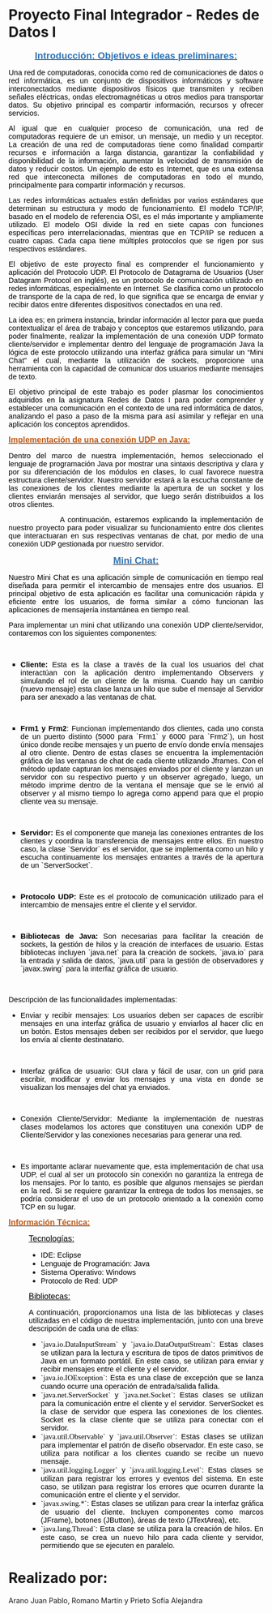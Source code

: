 # Proyecto Final Integrador - Redes de Datos I
<p style="text-align:center"><span style="font-size:11pt"><span style="font-family:Calibri,sans-serif"><span style="color:black"><strong><u><span style="font-size:14.0pt"><span style="font-family:&quot;Agency FB&quot;,sans-serif"><span style="color:#2e74b5">Introducci&oacute;n: Objetivos e ideas preliminares:</span></span></span></u></strong></span></span></span></p>

<p style="text-align:justify"><span style="font-size:11pt"><span style="font-family:Calibri,sans-serif"><span style="color:black">Una red de computadoras, conocida como red de comunicaciones de datos o red inform&aacute;tica, es un conjunto de dispositivos inform&aacute;ticos y software interconectados mediante dispositivos f&iacute;sicos que transmiten y reciben se&ntilde;ales el&eacute;ctricas, ondas electromagn&eacute;ticas u otros medios para transportar datos. Su objetivo principal es compartir informaci&oacute;n, recursos y ofrecer servicios.</span></span></span></p>

<p style="text-align:justify"><span style="font-size:11pt"><span style="font-family:Calibri,sans-serif"><span style="color:black">Al igual que en cualquier proceso de comunicaci&oacute;n, una red de computadoras requiere de un emisor, un mensaje, un medio y un receptor. La creaci&oacute;n de una red de computadoras tiene como finalidad compartir recursos e informaci&oacute;n a larga distancia, garantizar la confiabilidad y disponibilidad de la informaci&oacute;n, aumentar la velocidad de transmisi&oacute;n de datos y reducir costos. Un ejemplo de esto es Internet, que es una extensa red que interconecta millones de computadoras en todo el mundo, principalmente para compartir informaci&oacute;n y recursos.</span></span></span></p>

<p style="text-align:justify"><span style="font-size:11pt"><span style="font-family:Calibri,sans-serif"><span style="color:black">Las redes inform&aacute;ticas actuales est&aacute;n definidas por varios est&aacute;ndares que determinan su estructura y modo de funcionamiento. El modelo TCP/IP, basado en el modelo de referencia OSI, es el m&aacute;s importante y ampliamente utilizado. El modelo OSI divide la red en siete capas con funciones espec&iacute;ficas pero interrelacionadas, mientras que en TCP/IP se reducen a cuatro capas. Cada capa tiene m&uacute;ltiples protocolos que se rigen por sus respectivos est&aacute;ndares.</span></span></span></p>

<p style="text-align:justify"><span style="font-size:11pt"><span style="font-family:Calibri,sans-serif"><span style="color:black">E</span></span></span><span style="font-size:11pt"><span style="font-family:Calibri,sans-serif"><span style="color:black">l objetivo de este proyecto final es comprender el funcionamiento y aplicaci&oacute;n del Protocolo UDP. El Protocolo de Datagrama de Usuarios (User Datagram Protocol en ingl&eacute;s), es un protocolo de comunicaci&oacute;n utilizado en redes inform&aacute;ticas, especialmente en Internet. Se clasifica como un protocolo de transporte de la capa de red, lo que significa que se encarga de enviar y recibir datos entre diferentes dispositivos conectados en una red.</span></span></span></p>

<p style="text-align:justify"><span style="font-size:11pt"><span style="font-family:Calibri,sans-serif"><span style="color:black">La idea es; en primera instancia, brindar informaci&oacute;n al lector para que pueda contextualizar el &aacute;rea de trabajo y conceptos que estaremos utilizando, para poder finalmente, realizar la implementaci&oacute;n de una conexi&oacute;n UDP formato cliente/servidor e implementar dentro del lenguaje de programaci&oacute;n Java la l&oacute;gica de este protocolo utilizando una interfaz gr&aacute;fica para simular un &ldquo;Mini Chat&rdquo; el cual, mediante la utilizaci&oacute;n de sockets, proporcione una herramienta con la capacidad de comunicar dos usuarios mediante mensajes de texto.</span></span></span></p>

<p style="text-align:justify"><span style="font-size:11pt"><span style="font-family:Calibri,sans-serif"><span style="color:black">El objetivo principal de este trabajo es poder plasmar los conocimientos adquiridos en la asignatura Redes de Datos I para poder comprender y establecer una comunicaci&oacute;n en el contexto de una red inform&aacute;tica de datos, analizando el paso a paso de la misma para as&iacute; asimilar y reflejar en una aplicaci&oacute;n los conceptos aprendidos. </span></span></span></p>

<p><span style="font-size:11pt"><span style="font-family:Calibri,sans-serif"><span style="color:black"><strong><u><span style="font-size:12.0pt"><span style="font-family:&quot;Agency FB&quot;,sans-serif"><span style="color:#c45911">Implementaci&oacute;n de una conexi&oacute;n UDP en Java:</span></span></span></u></strong></span></span></span></p>

<p style="text-align:justify"><span style="font-size:11pt"><span style="font-family:Calibri,sans-serif"><span style="color:black">Dentro del marco de nuestra implementaci&oacute;n, hemos seleccionado el lenguaje de programaci&oacute;n Java por mostrar una sintaxis descriptiva y clara y por su diferenciaci&oacute;n de los m&oacute;dulos en clases, lo cual favorece nuestra estructura cliente/servidor. Nuestro servidor estar&aacute; a la escucha constante de las conexiones de los clientes mediante la apertura de un socket y los clientes enviar&aacute;n mensajes al servidor, que luego ser&aacute;n distribuidos a los otros clientes.</span></span></span></p>

<p style="text-align:justify"><span style="font-size:11pt"><span style="font-family:Calibri,sans-serif"><span style="color:black">&nbsp;&nbsp;&nbsp;&nbsp;&nbsp;&nbsp;&nbsp;&nbsp;&nbsp;&nbsp;&nbsp;&nbsp;&nbsp;&nbsp;&nbsp; A continuaci&oacute;n, estaremos explicando la implementaci&oacute;n de nuestro proyecto para poder visualizar su funcionamiento entre dos clientes que interactuaran en sus respectivas ventanas de chat, por medio de una conexi&oacute;n UDP gestionada por nuestro servidor.</span></span></span><span style="font-size:11pt"><span style="font-family:Calibri,sans-serif"><span style="color:black"> </span></span></span></p>

<p style="text-align:center"><span style="font-size:11pt"><span style="font-family:Calibri,sans-serif"><span style="color:black"><strong><u><span style="font-size:14.0pt"><span style="font-family:&quot;Agency FB&quot;,sans-serif"><span style="color:#2e74b5">Mini Chat:</span></span></span></u></strong></span></span></span></p>

<p style="text-align:justify"><span style="font-size:11pt"><span style="font-family:Calibri,sans-serif"><span style="color:black">Nuestro Mini Chat es una aplicaci&oacute;n simple de comunicaci&oacute;n en tiempo real dise&ntilde;ada para permitir el intercambio de mensajes entre dos usuarios. El principal objetivo de esta aplicaci&oacute;n es facilitar una comunicaci&oacute;n r&aacute;pida y eficiente entre los usuarios, de forma similar a c&oacute;mo funcionan las aplicaciones de mensajer&iacute;a instant&aacute;nea en tiempo real.</span></span></span></p>

<p style="text-align:justify"><span style="font-size:11pt"><span style="font-family:Calibri,sans-serif"><span style="color:black">Para implementar un mini chat utilizando una conexi&oacute;n UDP cliente/servidor, contaremos con los siguientes componentes:</span></span></span></p>

<p>&nbsp;</p>

<ul style="list-style-type:square">
	<li style="text-align:justify"><span style="font-size:11pt"><span style="font-family:Calibri,sans-serif"><span style="color:black"><strong>Cliente:</strong> Esta es la clase a trav&eacute;s de la cual los usuarios del chat interact&uacute;an con la aplicaci&oacute;n dentro implementando Observers y simulando el rol de un cliente de la misma. Cuando hay un cambio (nuevo mensaje) esta clase lanza un hilo que sube el mensaje al Servidor para ser anexado a las ventanas de chat.</span></span></span></li>
</ul>

<p style="margin-left:48px; text-align:justify">&nbsp;</p>

<ul style="list-style-type:square">
	<li style="text-align:justify"><span style="font-size:11pt"><span style="font-family:Calibri,sans-serif"><span style="color:black"><strong>Frm1 y Frm2</strong>: Funcionan implementando dos clientes, cada uno consta de un puerto distinto (5000 para `Frm1` y 6000 para `Frm2`), un host &uacute;nico donde recibe mensajes y un puerto de env&iacute;o donde env&iacute;a mensajes al otro cliente. Dentro de estas clases se encuentra la implementaci&oacute;n gr&aacute;fica de las ventanas de chat de cada cliente utilizando Jframes. Con el m&eacute;todo update capturan los mensajes enviados por el cliente y lanzan un servidor con su respectivo puerto y un observer agregado, luego, un m&eacute;todo imprime dentro de la ventana el mensaje que se le envi&oacute; al observer y al mismo tiempo lo agrega como append para que el propio cliente vea su mensaje.</span></span></span></li>
</ul>

<p style="margin-left:48px">&nbsp;</p>

<ul style="list-style-type:square">
	<li style="text-align:justify"><span style="font-size:11pt"><span style="font-family:Calibri,sans-serif"><span style="color:black"><strong>Servidor:</strong> Es el componente que maneja las conexiones entrantes de los clientes y coordina la transferencia de mensajes entre ellos. En nuestro caso, la clase `Servidor` es el servidor, que se implementa como un hilo y escucha continuamente los mensajes entrantes a trav&eacute;s de la apertura de un `ServerSocket`.</span></span></span></li>
</ul>

<p style="margin-left:48px">&nbsp;</p>

<ul style="list-style-type:square">
	<li style="text-align:justify"><span style="font-size:11pt"><span style="font-family:Calibri,sans-serif"><span style="color:black"><strong>Protocolo UDP:</strong> Este es el protocolo de comunicaci&oacute;n utilizado para el intercambio de mensajes entre el cliente y el servidor.&nbsp;</span></span></span></li>
</ul>

<p style="margin-left:48px">&nbsp;</p>

<ul style="list-style-type:square">
	<li style="text-align:justify"><span style="font-size:11pt"><span style="font-family:Calibri,sans-serif"><span style="color:black"><strong>Bibliotecas de Java:</strong> Son necesarias para facilitar la creaci&oacute;n de sockets, la gesti&oacute;n de hilos y la creaci&oacute;n de interfaces de usuario. Estas bibliotecas incluyen `java.net` para la creaci&oacute;n de sockets, `java.io` para la entrada y salida de datos, `java.util` para la gesti&oacute;n de observadores y `javax.swing` para la interfaz gr&aacute;fica de usuario.</span></span></span></li>
</ul>

<p>&nbsp;</p>

<p style="text-align:justify"><span style="font-size:11pt"><span style="font-family:Calibri,sans-serif"><span style="color:black">Descripci&oacute;n de las funcionalidades implementadas:</span></span></span></p>

<ul>
	<li style="text-align:justify"><span style="font-size:11pt"><span style="font-family:Calibri,sans-serif"><span style="color:black">Enviar y recibir mensajes: Los usuarios deben ser capaces de escribir mensajes en una interfaz gr&aacute;fica de usuario y enviarlos al hacer clic en un bot&oacute;n. Estos mensajes deben ser recibidos por el servidor, que luego los env&iacute;a al cliente destinatario.</span></span></span></li>
</ul>

<p>&nbsp;</p>

<ul>
	<li style="text-align:justify"><span style="font-size:11pt"><span style="font-family:Calibri,sans-serif"><span style="color:black">Interfaz gr&aacute;fica de usuario: GUI clara y f&aacute;cil de usar, con un grid para escribir, modificar y enviar los mensajes y una vista en donde se visualizan los mensajes del chat ya enviados.</span></span></span></li>
</ul>

<p style="margin-left:48px">&nbsp;</p>

<ul>
	<li style="text-align:justify"><span style="font-size:11pt"><span style="font-family:Calibri,sans-serif"><span style="color:black">Conexi&oacute;n Cliente/Servidor: Mediante la implementaci&oacute;n de nuestras clases modelamos los actores que constituyen una conexi&oacute;n UDP de Cliente/Servidor y las conexiones necesarias para generar una red.</span></span></span></li>
</ul>

<p style="text-align:justify">&nbsp;</p>

<ul>
	<li style="text-align:justify"><span style="font-size:11pt"><span style="font-family:Calibri,sans-serif"><span style="color:black">Es importante aclarar nuevamente que, esta implementaci&oacute;n de chat usa UDP, el cual al ser un protocolo sin conexi&oacute;n no garantiza la entrega de los mensajes. Por lo tanto, es posible que algunos mensajes se pierdan en la red. Si se requiere garantizar la entrega de todos los mensajes, se podr&iacute;a considerar el uso de un protocolo orientado a la conexi&oacute;n como TCP en su lugar.</span></span></span></li>
</ul>

<p><span style="font-size:11pt"><span style="font-family:Calibri,sans-serif"><span style="color:black"><strong><u><span style="font-size:12.0pt"><span style="font-family:&quot;Agency FB&quot;,sans-serif"><span style="color:#c45911">Informaci&oacute;n T&eacute;cnica:</span></span></span></u></strong></span></span></span></p>

<p style="margin-left:40px"><span style="font-size:11pt"><span style="font-family:Calibri,sans-serif"><span style="color:black"><u><span style="font-size:12.0pt"><span style="font-family:&quot;Agency FB&quot;,sans-serif">Tecnolog&iacute;as:</span></span></u></span></span></span></p>

<ul style="margin-left:40px">
	<li><span style="font-size:11pt"><span style="font-family:Calibri,sans-serif"><span style="color:black">IDE: Eclipse</span></span></span></li>
	<li><span style="font-size:11pt"><span style="font-family:Calibri,sans-serif"><span style="color:black">Lenguaje de Programaci&oacute;n: Java</span></span></span></li>
	<li><span style="font-size:11pt"><span style="font-family:Calibri,sans-serif"><span style="color:black">Sistema Operativo: Windows</span></span></span></li>
	<li><span style="font-size:11pt"><span style="font-family:Calibri,sans-serif"><span style="color:black">Protocolo de Red: UDP</span></span></span></li>
</ul>

<p style="margin-left:40px"><span style="font-size:11pt"><span style="font-family:Calibri,sans-serif"><span style="color:black"><u><span style="font-size:12.0pt"><span style="font-family:&quot;Agency FB&quot;,sans-serif">Bibliotecas:</span></span></u></span></span></span></p>

<p style="margin-left:40px; text-align:justify"><span style="font-size:11pt"><span style="font-family:Calibri,sans-serif"><span style="color:black">A continuaci&oacute;n, proporcionamos una lista de las bibliotecas y clases utilizadas en el c&oacute;digo de nuestra implementaci&oacute;n, junto con una breve descripci&oacute;n de cada una de ellas:</span></span></span></p>

<ul style="list-style-type:square; margin-left:40px">
	<li style="text-align:justify"><span style="font-size:11pt"><span style="font-family:Calibri,sans-serif"><span style="color:black"><span style="font-family:Consolas">`java.io.DataInputStream` </span>y <span style="font-family:Consolas">`java.io.DataOutputStream`</span>: Estas clases se utilizan para la lectura y escritura de tipos de datos primitivos de Java en un formato port&aacute;til. En este caso, se utilizan para enviar y recibir mensajes entre el cliente y el servidor.</span></span></span></li>
	<li style="text-align:justify"><span style="font-size:11pt"><span style="font-family:Calibri,sans-serif"><span style="color:black"><span style="font-family:Consolas">`java.io.IOException`</span>: Esta es una clase de excepci&oacute;n que se lanza cuando ocurre una operaci&oacute;n de entrada/salida fallida.</span></span></span></li>
	<li style="text-align:justify"><span style="font-size:11pt"><span style="font-family:Calibri,sans-serif"><span style="color:black"><span style="font-family:Consolas">`java.net.ServerSocket`</span> y <span style="font-family:Consolas">`java.net.Socket`</span>: Estas clases se utilizan para la comunicaci&oacute;n entre el cliente y el servidor. ServerSocket es la clase de servidor que espera las conexiones de los clientes. Socket es la clase cliente que se utiliza para conectar con el servidor.</span></span></span></li>
	<li style="text-align:justify"><span style="font-size:11pt"><span style="font-family:Calibri,sans-serif"><span style="color:black"><span style="font-family:Consolas">`java.util.Observable`</span> y <span style="font-family:Consolas">`java.util.Observer`</span>: Estas clases se utilizan para implementar el patr&oacute;n de dise&ntilde;o observador. En este caso, se utiliza para notificar a los clientes cuando se recibe un nuevo mensaje.</span></span></span></li>
	<li style="text-align:justify"><span style="font-size:11pt"><span style="font-family:Calibri,sans-serif"><span style="color:black"><span style="font-family:Consolas">`java.util.logging.Logger`</span> y <span style="font-family:Consolas">`java.util.logging.Level`</span>: Estas clases se utilizan para registrar los errores y eventos del sistema. En este caso, se utilizan para registrar los errores que ocurren durante la comunicaci&oacute;n entre el cliente y el servidor.</span></span></span></li>
	<li style="text-align:justify"><span style="font-size:11pt"><span style="font-family:Calibri,sans-serif"><span style="color:black"><span style="font-family:Consolas">`javax.swing.*`</span>: Estas clases se utilizan para crear la interfaz gr&aacute;fica de usuario del cliente. Incluyen componentes como marcos (JFrame), botones (JButton), &aacute;reas de texto (JTextArea), etc.</span></span></span></li>
	<li style="text-align:justify"><span style="font-size:11pt"><span style="font-family:Calibri,sans-serif"><span style="color:black"><span style="font-family:Consolas">`java.lang.Thread`</span>: Esta clase se utiliza para la creaci&oacute;n de hilos. En este caso, se crea un nuevo hilo para cada cliente y servidor, permitiendo que se ejecuten en paralelo.</span></span></span></li>
</ul>



# Realizado por: 
<p align="justify">
Arano Juan Pablo, Romano Martín y Prieto Sofía Alejandra
<p/>
